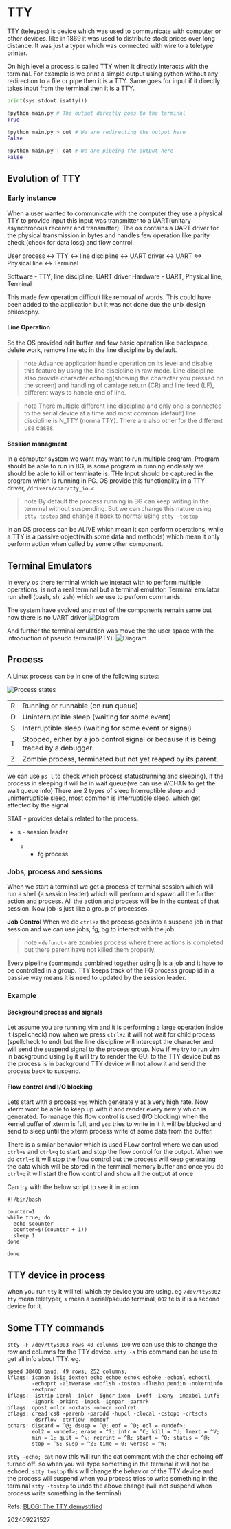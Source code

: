 # TTY
TTY (teleypes) is device which was used to communicate with computer or other devices. like in 1869 it was used to distribute stock prices over long distance. It was just a typer which was connected with wire to a teletype printer.

On high level a process is called TTY when it directly interacts with the terminal. For example is we print a simple output using python without any redirection to a file or pipe then it is a TTY.
Same goes for input if it directly takes input from the terminal then it is a TTY.
```python
print(sys.stdout.isatty())

!python main.py # The output directly goes to the terminal
True

!python main.py > out # We are redirecting the output here
False

!python main.py | cat # We are pipeing the output here
False
```


## Evolution of TTY

### Early instance
When a user wanted to communicate with the computer they use a physical TTY to provide input this input was transmitter to a UART(unitary asynchronous receiver and transmitter). 
The os contains a UART driver for the physical transmission in bytes and handles few operation like parity check (check for data loss) and flow control.

User process <-> TTY <-> line discipline <-> UART driver <-> UART <-> Physical line <-> Terminal

Software - TTY, line discipline, UART driver
Hardware - UART, Physical line, Terminal

This made few operation difficult like removal of words. This could have been added to the application but it was not done due the unix design philosophy. 

#### Line Operation
So the OS provided edit buffer and few basic operation like backspace, delete work, remove line etc in the line discipline by default.
> note
> Advance application handle operation on its level and disable this feature by using the line discipline in raw mode.
Line discipline also provide character echoing(showing the character you pressed on the screen) and handling of carriage return (CR) and line feed (LF), different ways to handle end of line.

> note
> There multiple different line discipline and only one is connected to the serial device at a time and most common (default) line discipline is N_TTY (norma TTY). There are also other for the different use cases.


#### Session managment
In a computer system we want may want to run multiple program, Program should be able to run in BG, is some program in running endlessly we should be able to kill or terminate is. THe Input should be captured in the program which is running in FG.
OS provide this functionality in a TTY driver, `/drivers/char/tty_io.c`

> note
> By default the process running in BG can keep writing in the terminal without suspending. But we can change this nature using `stty tostop` and change it back to normal using `stty -tostop`

In an OS process can be ALIVE which mean it can perform operations, while a TTY is a passive object(with some data and methods) which mean it only perform action when called by some other component.


## Terminal Emulators
In every os there terminal which we interact with to perform multiple operations, is not a real terminal but a terminal emulator.
Terminal emulator run shell (bash, sh, zsh) which we use to perform commands.

The system have evolved and most of the components remain same but now there is no UART driver
![Diagram](https://www.linusakesson.net/programming/tty/case3.png)

And further the terminal emulation was move the the user space with the introduction of pseudo terminal(PTY).
![Diagram](https://www.linusakesson.net/programming/tty/case4.png)


## Process
A Linux process can be in one of the following states:

![Process states](https://www.linusakesson.net/programming/tty/linuxprocess.png)

|   |   |
|---|---|
|R|Running or runnable (on run queue)|
|D|Uninterruptible sleep (waiting for some event)|
|S|Interruptible sleep (waiting for some event or signal)|
|T|Stopped, either by a job control signal or because it is being traced by a debugger.|
|Z|Zombie process, terminated but not yet reaped by its parent.|

we can use `ps l` to check which process status(running and sleeping), if the process in sleeping it will be in wait queue(we can use WCHAN to get the wait queue info)
There are 2 types of sleep Interruptible sleep and uninterruptible sleep, most common is interruptible sleep. which get affected by the signal. 

STAT - provides details related to the process.
- s - session leader
- + - fg process

### Jobs, process and sessions
When we start a terminal we get a process of terminal session which will run a shell (a session leader) which will perform and spawn all the further action and process.
All the action and process will be in the context of that session. Now job is just like a group of processes.

**Job Control** When we do `ctrl+z` the process goes into a suspend job in that session and we can use jobs, fg, bg to interact with the job.

> note
>`<defunct>` are zombies process where there actions is completed but there parent have not killed them properly.

Every pipeline (commands combined together using |) is a job and it have to be controlled in a group. TTY keeps track of the FG process group id in a passive way means it is need to updated by the session leader.

### Example

#### Background process and signals
Let assume you are running vim and it is performing a large operation inside it (spellcheck) now when we press `ctrl+z` it will not wait for child process (spellcheck to end) but the line discipline will intercept the character and will send the suspend signal to the process group.
Now if we try to run vim in background using `bg` it will try to render the GUI to the TTY device but as the process is in background TTY device will not allow it and send the process back to suspend.

#### Flow control and I/O blocking
Lets start with a process `yes` which generate y at a very high rate. Now xterm wont be able to keep up with it and render every new y which is generated.
To manage this flow control is used (I/O blocking) when the kernel buffer of xterm is full, and `yes` tries to write in it it will be blocked and send to sleep until the xterm process write of some data from the buffer.

There is a similar behavior which is used FLow control where we can used `ctrl+s` and `ctrl+q` to start and stop the flow control for the output.
When we do `ctrl+s` it will stop the flow control but the process will keep generating the data which will be stored in the terminal memory buffer and once you do `ctrl+q` it will start the flow control and show all the output at once

Can try with the below script to see it in action
```
#!/bin/bash

counter=1
while true; do
  echo $counter
  counter=$((counter + 1))
  sleep 1
done

done
```

## TTY device in process
when you run `tty` it will tell which tty device you are using. eg `/dev/ttys002` `tty` mean teletyper, `s` mean a serial/pseudo terminal, `002` tells it is a second device for it.

## Some TTY commands
`stty -F /dev/ttys003 rows 40 columns 100` we can use this to change the row and columns for the TTY device.
`stty -a` this command can be use to get all info about TTY.
eg.
```
speed 38400 baud; 49 rows; 252 columns;
lflags: icanon isig iexten echo echoe echok echoke -echonl echoctl
        -echoprt -altwerase -noflsh -tostop -flusho pendin -nokerninfo
        -extproc
iflags: -istrip icrnl -inlcr -igncr ixon -ixoff -ixany -imaxbel iutf8
        -ignbrk -brkint -inpck -ignpar -parmrk
oflags: opost onlcr -oxtabs -onocr -onlret
cflags: cread cs8 -parenb -parodd -hupcl -clocal -cstopb -crtscts
        -dsrflow -dtrflow -mdmbuf
cchars: discard = ^@; dsusp = ^@; eof = ^D; eol = <undef>;
        eol2 = <undef>; erase = ^?; intr = ^C; kill = ^U; lnext = ^V;
        min = 1; quit = ^\; reprint = ^R; start = ^Q; status = ^@;
        stop = ^S; susp = ^Z; time = 0; werase = ^W;
```
`stty -echo; cat` now this will run the cat commant with the char echoing off turned off. so when you will type something in the terminal it will not be echoed.
`stty tostop` this will change the behavior of the TTY device and the process will suspend when you process tries to write something in the terminal
`stty -tostop` to undo the above change (will not suspend when process write something in the terminal)


Refs: 
[BLOG: The TTY demystified](https://www.linusakesson.net/programming/tty/)


202409221527
